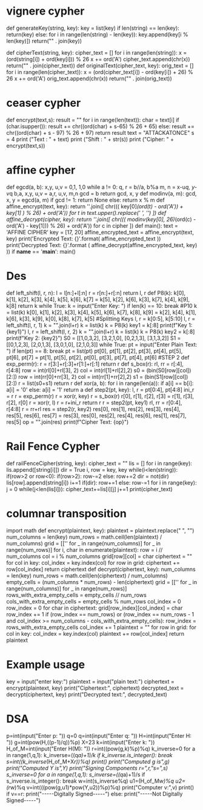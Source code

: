 # vignere cypher 

def generateKey(string, key):
    key = list(key)
    if len(string) == len(key):
        return(key)
    else:
        for i in range(len(string) -
                       len(key)):
            key.append(key[i % len(key)])
    return("" . join(key))

def cipherText(string, key):
    cipher_text = []
    for i in range(len(string)):
        x = (ord(string[i]) +
             ord(key[i])) % 26
        x += ord('A')
        cipher_text.append(chr(x))
    return("" . join(cipher_text))
def originalText(cipher_text, key):
    orig_text = []
    for i in range(len(cipher_text)):
        x = (ord(cipher_text[i]) -
             ord(key[i]) + 26) % 26
        x += ord('A')
        orig_text.append(chr(x))
    return("" . join(orig_text))

# ceaser cypher 

def encrypt(text,s):
    result = ""
    for i in range(len(text)):
        char = text[i]
        if (char.isupper()):
            result += chr((ord(char) + s-65) % 26 + 65)
        else:
            result += chr((ord(char) + s - 97) % 26 + 97)
    return result
text = "ATTACKATONCE"
s = 4
print ("Text  : " + text)
print ("Shift : " + str(s))
print ("Cipher: " + encrypt(text,s))

# affine cypher 

def egcd(a, b):
    x,y, u,v = 0,1, 1,0
    while a != 0:
        q, r = b//a, b%a
        m, n = x-u*q, y-v*q
        b,a, x,y, u,v = a,r, u,v, m,n
    gcd = b
    return gcd, x, y
def modinv(a, m):
    gcd, x, y = egcd(a, m)
    if gcd != 1:
        return None
    else:
        return x % m
def affine_encrypt(text, key):
    return ''.join([ chr((( key[0]*(ord(t) - ord('A')) + key[1] ) % 26) 
                  + ord('A')) for t in text.upper().replace(' ', '') ])
def affine_decrypt(cipher, key):
    return ''.join([ chr((( modinv(key[0], 26)*(ord(c) - ord('A') - key[1])) 
                    % 26) + ord('A')) for c in cipher ])
def main():
    text = 'AFFINE CIPHER'
    key = [17, 20]
    affine_encrypted_text = affine_encrypt(text, key)
    print('Encrypted Text: {}'.format( affine_encrypted_text ))
    print('Decrypted Text: {}'.format
    ( affine_decrypt(affine_encrypted_text, key) ))
if __name__ == '__main__':
    main()

# Des 

def left_shift(l, r, n): 
  l = l[n:]+l[:n]
  r = r[n:]+r[:n]
  return l, r
def P8(k):
  k[0], k[1], k[2], k[3], k[4], k[5], k[6], k[7] = k[5], k[2], k[6], k[3], k[7], k[4], k[9], k[8]
  return k
while True:
  k = input("Enter Key: ")
  if len(k) == 10:
    break
#P10
k = list(k)
k[0], k[1], k[2], k[3], k[4], k[5], k[6], k[7], k[8], k[9] = k[2], k[4], k[1], k[6], k[3], k[9], k[0], k[8], k[7], k[5]
#Splitting Keys
l, r = k[0:5], k[5:10]
l, r = left_shift(l, r, 1)
k = "".join(l+r)
k = list(k)
k = P8(k)
key1 = k[:8]
print(f"Key 1: {key1}")
l, r = left_shift(l, r, 2)
k = "".join(l+r)
k = list(k)
k = P8(k)
key2 = k[:8]
print(f"Key 2: {key2}")
S0 = [[1,0,3,2],
      [3,2,1,0],
      [0,2,1,3],
      [3,1,3,2]]
S1 = [[0,1,2,3],
      [2,0,1,3],
      [3,0,1,0],
      [2,1,0,3]]
while True:
  pt = input("Enter Plain Text: ")
  if len(pt) == 8:
    break
pt = list(pt)
pt[0], pt[1], pt[2], pt[3], pt[4], pt[5], pt[6], pt[7] = pt[1], pt[5], pt[2], pt[0], pt[3], pt[7], pt[4], pt[6]
#STEP 2
def exp_perm(r):
  r = r[3:]+r[:3]+r[1:]+r[:1]
  return r
def s_box(r):
  rl, rr = r[:4], r[4:8]
  row = int(rl[0]+rl[3], 2)
  col = int(rl[1]+rl[2],2)
  s0 =  (bin(S0[row][col])[2:])
  row = int(rr[0]+rr[3], 2)
  col = int(rr[1]+rr[2],2)
  s1 = (bin(S1[row][col])[2:])
  r = list(s0+s1)
  return r
def xor(a, b):
  for i in range(len(a)):
    if a[i] == b[i]:
      a[i] = '0'
    else:
      a[i] = '1'
  return a
def step2(pt, key):
  l, r = pt[0:4], pt[4:8]
  ini_r = r
  r = exp_perm(r)
  r = xor(r, key)
  r = s_box(r)
  r[0], r[1], r[2], r[3] = r[1], r[3], r[2], r[0]
  r = xor(r, l)
  r = r+ini_r
  return r
r = step2(pt, key1)
rl, rr = r[0:4], r[4:8]
r = rr+rl
res = step2(r, key2)
res[0], res[1], res[2], res[3], res[4], res[5], res[6], res[7] = res[3], res[0], res[2], res[4], res[6], res[1], res[7], res[5]
op = "".join(res)
print(f"Cipher Text: {op}")

# Rail Fence Cypher 

def railFenceCipher(string, key):
  cipher_text = ""
  lis = []
  for i in range(key):
    lis.append([string[i]])
  dir = True
  i, row = key, key
  while(i<len(string)):
    if(row>2 or row<0):
      if(row>2):
        row-=2
      else:
        row+=2
      dir = not(dir)
    lis[row].append(string[i])
    i+=1
    if(dir):
      row+=1
    else:
      row-=1
  for i in range(key):
    j = 0
    while(j<len(lis[i])):
      cipher_text+=lis[i][j]
      j+=1
  print(cipher_text)

# columnar transposition 

import math
def encrypt(plaintext, key):
    plaintext = plaintext.replace(" ", "")
    num_columns = len(key)
    num_rows = math.ceil(len(plaintext) / num_columns)
    grid = [['' for _ in range(num_columns)] for _ in range(num_rows)]
    for i, char in enumerate(plaintext):
        row = i // num_columns
        col = i % num_columns
        grid[row][col] = char
    ciphertext = ""
    for col in key:
        col_index = key.index(col)
        for row in grid:
            ciphertext += row[col_index]
    return ciphertext
def decrypt(ciphertext, key):
    num_columns = len(key)
    num_rows = math.ceil(len(ciphertext) / num_columns)
    empty_cells = (num_columns * num_rows) - len(ciphertext)
    grid = [['' for _ in range(num_columns)] for _ in range(num_rows)]
    rows_with_extra_empty_cells = empty_cells // num_rows
    cols_with_extra_empty_cells = empty_cells % num_rows
    col_index = 0
    row_index = 0
    for char in ciphertext:
        grid[row_index][col_index] = char
        row_index += 1
        if (row_index == num_rows) or (row_index == num_rows - 1 and col_index >= num_columns - cols_with_extra_empty_cells):
            row_index = rows_with_extra_empty_cells
            col_index += 1
    plaintext = ""
    for row in grid:
        for col in key:
            col_index = key.index(col)
            plaintext += row[col_index]
    return plaintext
# Example usage
key = input("enter key:")
plaintext = input("plain text:")
ciphertext = encrypt(plaintext, key)
print("Ciphertext:", ciphertext)
decrypted_text = decrypt(ciphertext, key)
print("Decrypted text:", decrypted_text)

# DSA

p=int(input("Enter p: "))
q=0
q=int(input("Enter q: "))
H=int(input("Enter H: "))
g=int(pow(H,((p-1)/q))%p)
X=23
k=int(input("Enter k: "))
H_of_M=int(input("Enter H(M): "))
r=int((pow(g,k)%p)%q)
k_inverse=0
for a in range(1,q,1):
        k_inverse=((q*a)+1)/k
        if k_inverse.is_integer():
            break
s=int((k_inverse*(H_of_M+X*r))%q)
print()
print("Computed g is",g)
print("Computed Y is",Y)
print("Signing Components r=",r,"s=",s)
s_inverse=0
for a in range(1,q,1):
        s_inverse=((q*a)+1)/s
        if s_inverse.is_integer():
            break
w=int(s_inverse%q)
u1=(H_of_M*w)%q
u2=(r*w)%q
v=int(((pow(g,u1)*pow(Y,u2))%p)%q)
print("Computer v:",v)
print()
if v==r:
    print("-----Digitally Signed-----")
else:
    print("-----Not Digitally Signed-----")
